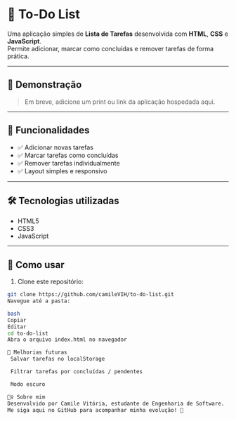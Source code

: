 # 📝 To-Do List

Uma aplicação simples de **Lista de Tarefas** desenvolvida com **HTML**, **CSS** e **JavaScript**.  
Permite adicionar, marcar como concluídas e remover tarefas de forma prática.

---

## 📸 Demonstração

> Em breve, adicione um print ou link da aplicação hospedada aqui.

---

## 🚀 Funcionalidades

- ✅ Adicionar novas tarefas
- ✅ Marcar tarefas como concluídas
- ✅ Remover tarefas individualmente
- ✅ Layout simples e responsivo

---

## 🛠️ Tecnologias utilizadas

- HTML5
- CSS3
- JavaScript

---

## 📂 Como usar

1. Clone este repositório:
```bash
git clone https://github.com/camileVIH/to-do-list.git
Navegue até a pasta:

bash
Copiar
Editar
cd to-do-list
Abra o arquivo index.html no navegador

📌 Melhorias futuras
 Salvar tarefas no localStorage

 Filtrar tarefas por concluídas / pendentes

 Modo escuro

🙋‍♀️ Sobre mim
Desenvolvido por Camile Vitória, estudante de Engenharia de Software.
Me siga aqui no GitHub para acompanhar minha evolução! 🚀

